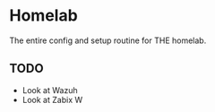 # Homelab #

The entire config and setup routine for THE homelab.


## TODO ##

- Look at Wazuh
- Look at Zabix
W